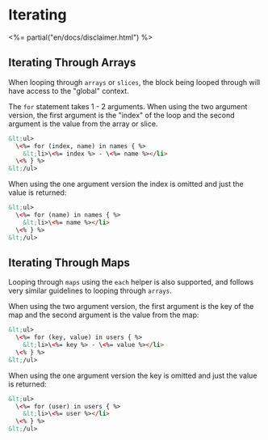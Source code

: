 # Iterating

<%= partial("en/docs/disclaimer.html") %>

## Iterating Through Arrays

When looping through `arrays` or `slices`, the block being looped through will have access to the "global" context.

The `for` statement takes 1 - 2 arguments. When using the two argument version, the first argument is the "index" of the loop and the second argument is the value from the array or slice.

```html
&lt;ul>
  \<%= for (index, name) in names { %>
    &lt;li>\<%= index %> - \<%= name %></li>
  \<% } %>
&lt;/ul>
```

When using the one argument version the index is omitted and just the value is returned:

```html
&lt;ul>
  \<%= for (name) in names { %>
    &lt;li>\<%= name %></li>
  \<% } %>
&lt;/ul>
```

## Iterating Through Maps

Looping through `maps` using the `each` helper is also supported, and follows very similar guidelines to looping through `arrays`.

When using the two argument version, the first argument is the key of the map and the second argument is the value from the map:

```html
&lt;ul>
  \<%= for (key, value) in users { %>
    &lt;li>\<%= key %> - \<%= value %></li>
  \<% } %>
&lt;/ul>
```

When using the one argument version the key is omitted and just the value is returned:

```html
&lt;ul>
  \<%= for (user) in users { %>
    &lt;li>\<%= user %></li>
  \<% } %>
&lt;/ul>
```
